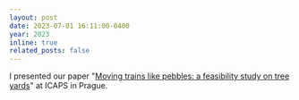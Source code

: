 ```yaml
---
layout: post
date: 2023-07-01 16:11:00-0400
year: 2023
inline: true
related_posts: false
---
```


I presented our paper "[Moving trains like pebbles: a feasibility study on tree yards](\publications#Hanou2023moving)" at ICAPS in Prague.
